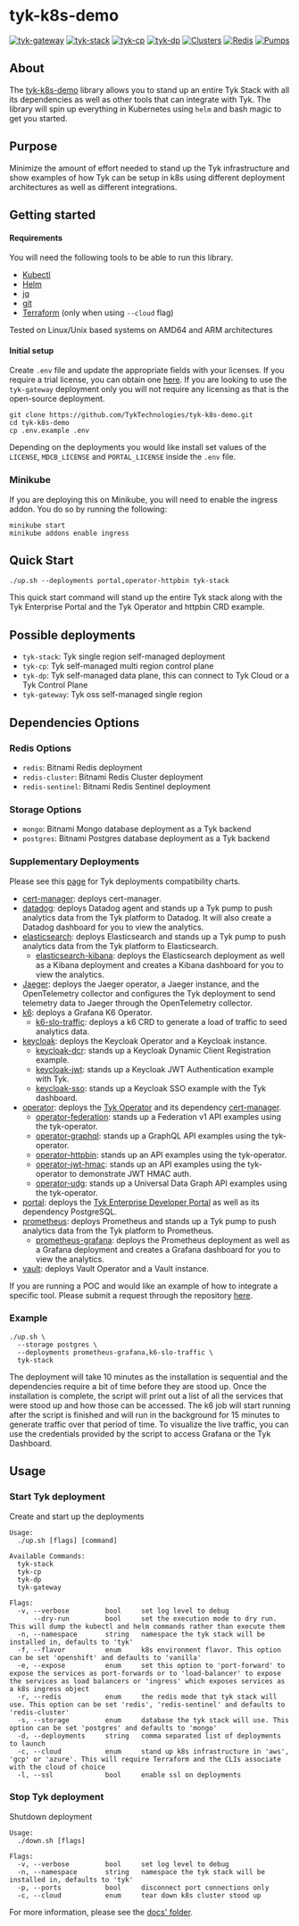 # tyk-k8s-demo
[![tyk-gateway](https://github.com/TykTechnologies/tyk-k8s-demo/actions/workflows/tyk-gateway.yml/badge.svg?query=branch%3Amain)](https://github.com/TykTechnologies/tyk-k8s-demo/actions/workflows/tyk-gateway.yml?query=branch%3Amain)
[![tyk-stack](https://github.com/TykTechnologies/tyk-k8s-demo/actions/workflows/tyk-stack.yml/badge.svg?query=branch%3Amain)](https://github.com/TykTechnologies/tyk-k8s-demo/actions/workflows/tyk-stack.yml?query=branch%3Amain)
[![tyk-cp](https://github.com/TykTechnologies/tyk-k8s-demo/actions/workflows/tyk-cp.yml/badge.svg?query=branch%3Amain)](https://github.com/TykTechnologies/tyk-k8s-demo/actions/workflows/tyk-cp.yml?query=branch%3Amain)
[![tyk-dp](https://github.com/TykTechnologies/tyk-k8s-demo/actions/workflows/tyk-dp.yml/badge.svg?query=branch%3Amain)](https://github.com/TykTechnologies/tyk-k8s-demo/actions/workflows/tyk-dp.yml?query=branch%3Amain)
[![Clusters](https://github.com/TykTechnologies/tyk-k8s-demo/actions/workflows/clusters.yml/badge.svg?query=branch%3Amain)](https://github.com/TykTechnologies/tyk-k8s-demo/actions/workflows/clusters.yml?query=branch%3Amain)
[![Redis](https://github.com/TykTechnologies/tyk-k8s-demo/actions/workflows/redis.yml/badge.svg?query=branch%3Amain)](https://github.com/TykTechnologies/tyk-k8s-demo/actions/workflows/redis.yml?query=branch%3Amain)
[![Pumps](https://github.com/TykTechnologies/tyk-k8s-demo/actions/workflows/tyk-pumps.yml/badge.svg?query=branch%3Amain)](https://github.com/TykTechnologies/tyk-k8s-demo/actions/workflows/tyk-pumps.yml?query=branch%3Amain)

## About
The [tyk-k8s-demo](https://github.com/TykTechnologies/tyk-k8s-demo) library allows you to stand up an entire Tyk Stack
with all its dependencies as well as other tools that can integrate with Tyk.
The library will spin up everything in Kubernetes using `helm` and bash magic
to get you started.

## Purpose
Minimize the amount of effort needed to stand up the Tyk infrastructure and
show examples of how Tyk can be setup in k8s using different deployment
architectures as well as different integrations.

## Getting started

#### Requirements
You will need the following tools to be able to run this library.
- [Kubectl](https://kubernetes.io/docs/tasks/tools/)
- [Helm](https://helm.sh/docs/intro/install/)
- [jq](https://stedolan.github.io/jq/download/)
- [git](https://git-scm.com/downloads)
- [Terraform](https://www.terraform.io/) (only when using `--cloud` flag)

Tested on Linux/Unix based systems on AMD64 and ARM architectures

#### Initial setup
Create `.env` file and update the appropriate fields with your licenses.
If you require a trial license, you can obtain one [here](https://tyk.io/sign-up/).
If you are looking to use the `tyk-gateway` deployment only you will
not require any licensing as that is the open-source deployment.

```
git clone https://github.com/TykTechnologies/tyk-k8s-demo.git
cd tyk-k8s-demo
cp .env.example .env
```

Depending on the deployments you would like install set values of the
`LICENSE`, `MDCB_LICENSE` and `PORTAL_LICENSE` inside the `.env` file.

### Minikube
If you are deploying this on Minikube, you will need to enable the ingress
addon. You do so by running the following:
```
minikube start
minikube addons enable ingress
```

## Quick Start

```
./up.sh --deployments portal,operator-httpbin tyk-stack
```
This quick start command will stand up the entire Tyk stack along with the
Tyk Enterprise Portal and the Tyk Operator and httpbin CRD example.

## Possible deployments
- `tyk-stack`: Tyk single region self-managed deployment
- `tyk-cp`: Tyk self-managed multi region control plane
- `tyk-dp`: Tyk self-managed data plane, this can connect to Tyk Cloud or a Tyk Control Plane
- `tyk-gateway`: Tyk oss self-managed single region

## Dependencies Options
### Redis Options
- `redis`: Bitnami Redis deployment
- `redis-cluster`: Bitnami Redis Cluster deployment
- `redis-sentinel`: Bitnami Redis Sentinel deployment

### Storage Options
- `mongo`: Bitnami Mongo database deployment as a Tyk backend
- `postgres`: Bitnami Postgres database deployment as a Tyk backend

### Supplementary Deployments
Please see this [page](docs/FEATURES_MATRIX.md) for Tyk deployments compatibility charts.
- [cert-manager](src/deployments/cert-manager): deploys cert-manager.
- [datadog](src/deployments/datadog): deploys Datadog agent and stands up a Tyk pump to push analytics data from the Tyk platform to Datadog. It will also create a Datadog dashboard for you to view the analytics.
- [elasticsearch](src/deployments/elasticsearch): deploys Elasticsearch and stands up a Tyk pump to push analytics data from the Tyk platform to Elasticsearch.
	- [elasticsearch-kibana](src/deployments/elasticsearch-kibana): deploys the Elasticsearch deployment as well as a Kibana deployment and creates a Kibana dashboard for you to view the analytics.
- [Jaeger](src/deployments/jaeger): deploys the Jaeger operator, a Jaeger instance, and the OpenTelemetry collector and configures the Tyk deployment to send telemetry data to Jaeger through the OpenTelemetry collector.
- [k6](src/deployments/k6): deploys a Grafana K6 Operator.
	- [k6-slo-traffic](src/deployments/k6-slo-traffic): deploys a k6 CRD to generate a load of traffic to seed analytics data.
- [keycloak](src/deployments/keycloak): deploys the Keycloak Operator and a Keycloak instance.
	- [keycloak-dcr](src/deployments/keycloak-dcr): stands up a Keycloak Dynamic Client Registration example.
	- [keycloak-jwt](src/deployments/keycloak-jwt): stands up a Keycloak JWT Authentication example with Tyk.
	- [keycloak-sso](src/deployments/keycloak-sso): stands up a Keycloak SSO example with the Tyk dashboard.
- [operator](src/deployments/operator): deploys the [Tyk Operator](https://github.com/TykTechnologies/tyk-operator) and its dependency [cert-manager](https://github.com/jetstack/cert-manager).
	- [operator-federation](src/deployments/operator-federation): stands up a Federation v1 API examples using the tyk-operator.
	- [operator-graphql](src/deployments/operator-graphql): stands up a GraphQL API examples using the tyk-operator.
	- [operator-httpbin](src/deployments/operator-httpbin): stands up an API examples using the tyk-operator.
	- [operator-jwt-hmac](src/deployments/operator-jwt-hmac): stands up an API examples using the tyk-operator to demonstrate JWT HMAC auth.
	- [operator-udg](src/deployments/operator-udg): stands up a Universal Data Graph API examples using the tyk-operator.
- [portal](src/deployments/portal): deploys the [Tyk Enterprise Developer Portal](https://tyk.io/docs/tyk-developer-portal/tyk-enterprise-developer-portal/) as well as its dependency PostgreSQL.
- [prometheus](src/deployments/prometheus): deploys Prometheus and stands up a Tyk pump to push analytics data from the Tyk platform to Prometheus.
	- [prometheus-grafana](src/deployments/prometheus-grafana): deploys the Prometheus deployment as well as a Grafana deployment and creates a Grafana dashboard for you to view the analytics.
- [vault](src/deployments/vault): deploys Vault Operator and a Vault instance.

If you are running a POC and would like an example of how to integrate a
specific tool. Please submit a request through the repository [here](https://github.com/TykTechnologies/tyk-k8s-demo/issues).

### Example
```
./up.sh \
  --storage postgres \
  --deployments prometheus-grafana,k6-slo-traffic \
  tyk-stack
```

The deployment will take 10 minutes as the installation is sequential and the
dependencies require a bit of time before they are stood up. Once the
installation is complete, the script will print out a list of all the services
that were stood up and how those can be accessed. The k6 job will start running
after the script is finished and will run in the background for 15 minutes to
generate traffic over that period of time. To visualize the live traffic, you
can use the credentials provided by the script to access Grafana or the Tyk
Dashboard.

## Usage

### Start Tyk deployment
Create and start up the deployments

```
Usage:
  ./up.sh [flags] [command]

Available Commands:
  tyk-stack
  tyk-cp
  tyk-dp
  tyk-gateway

Flags:
  -v, --verbose         bool     set log level to debug
      --dry-run         bool     set the execution mode to dry run. This will dump the kubectl and helm commands rather than execute them
  -n, --namespace       string   namespace the tyk stack will be installed in, defaults to 'tyk'
  -f, --flavor          enum     k8s environment flavor. This option can be set 'openshift' and defaults to 'vanilla'
  -e, --expose          enum     set this option to 'port-forward' to expose the services as port-forwards or to 'load-balancer' to expose the services as load balancers or 'ingress' which exposes services as a k8s ingress object
  -r, --redis           enum     the redis mode that tyk stack will use. This option can be set 'redis', 'redis-sentinel' and defaults to 'redis-cluster'
  -s, --storage         enum     database the tyk stack will use. This option can be set 'postgres' and defaults to 'mongo'
  -d, --deployments     string   comma separated list of deployments to launch
  -c, --cloud           enum     stand up k8s infrastructure in 'aws', 'gcp' or 'azure'. This will require Terraform and the CLIs associate with the cloud of choice
  -l, --ssl             bool     enable ssl on deployments
```

### Stop Tyk deployment
Shutdown deployment

```
Usage:
  ./down.sh [flags]

Flags:
  -v, --verbose         bool     set log level to debug
  -n, --namespace       string   namespace the tyk stack will be installed in, defaults to 'tyk'
  -p, --ports           bool     disconnect port connections only
  -c, --cloud           enum     tear down k8s cluster stood up
```

For more information, please see the [docs' folder](docs).
